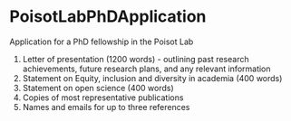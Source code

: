 # PoisotLabPhDApplication
Application for a PhD fellowship in the Poisot Lab

1) Letter of presentation (1200 words) - outlining past research achievements, future research plans, and any relevant information
2) Statement on Equity, inclusion and diversity in academia (400 words)
3) Statement on open science (400 words)
4) Copies of most representative publications
5) Names and emails for up to three references
